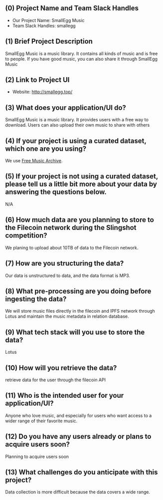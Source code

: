 ## (0) Project Name and Team Slack Handles

- Our Project Name: SmallEgg Music
- Team Slack Handles: smallegg

## (1) Brief Project Description
SmallEgg Music is a music library. 
It contains all kinds of music and is free to people. 
If you have good music, you can also share it through SmallEgg Music
## (2) Link to Project UI
- Website: http://smallegg.top/

## (3) What does your application/UI do?
SmallEgg Music is a music library. 
It provides users with a free way to download. 
Users can also upload their own music to share with others

## (4) If your project is using a curated dataset, which one are you using?
We use [Free Music Archive](https://github.com/mdeff/fma).

## (5) If your project is not using a curated dataset, please tell us a little bit more about your data by answering the questions below.
N/A

## (6) How much data are you planning to store to the Filecoin network during the Slingshot competition?
We planing to upload about 10TB of data to the Filecoin network.

## (7) How are you structuring the data?
Our data is unstructured to data, and the data format is MP3.

## (8) What pre-processing are you doing before ingesting the data?
We will store music files directly in the filecoin and IPFS network through Lotus and maintain the music metadata in relation database.

## (9) What tech stack will you use to store the data?
Lotus

## (10) How will you retrieve the data?
retrieve data for the user through the filecoin API

## (11) Who is the intended user for your application/UI?
Anyone who love music, and especially for users who want access to a wider range of their favorite music.

## (12) Do you have any users already or plans to acquire users soon?
Planning to acquire users soon

## (13) What challenges do you anticipate with this project?
Data collection is more difficult because the data covers a wide range.
